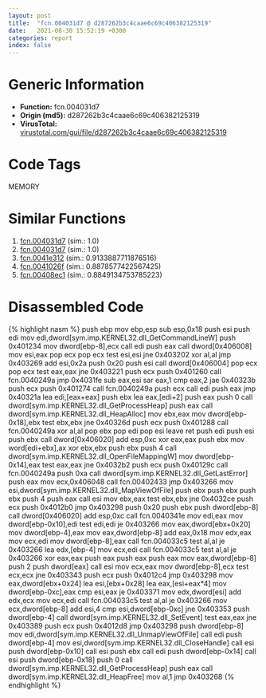 ```yaml
---
layout: post
title:  "fcn.004031d7 @ d287262b3c4caae6c69c406382125319"
date:   2021-08-30 15:52:19 +0300
categories: report
index: false
---
```


# Generic Information
- **Function:** fcn.004031d7
- **Origin (md5):** d287262b3c4caae6c69c406382125319
- **VirusTotal:** [virustotal.com/gui/file/d287262b3c4caae6c69c406382125319][virustotal_ref]

# Code Tags
<span class="tag" id="MEMORY">MEMORY</span>


# Similar Functions

1. [fcn.004031d7][similar_1_ref] (sim.: 1.0)
2. [fcn.004031d7][similar_2_ref] (sim.: 1.0)
3. [fcn.0041e312][similar_3_ref] (sim.: 0.9133887711876516)
4. [fcn.0041026f][similar_4_ref] (sim.: 0.8878577422567425)
5. [fcn.00408ec1][similar_5_ref] (sim.: 0.8849134753785223)


# Disassembled Code

{% highlight nasm %}
push ebp
mov ebp,esp
sub esp,0x18
push esi
push edi
mov edi,dword[sym.imp.KERNEL32.dll_GetCommandLineW]
push 0x401234
mov dword[ebp-8],ecx
call edi
push eax
call dword[0x406008]
mov esi,eax
pop ecx
pop ecx
test esi,esi
jne 0x403202
xor al,al
jmp 0x403269
add esi,0x2a
push 0x20
push esi
call dword[0x406004]
pop ecx
pop ecx
test eax,eax
jne 0x403221
push ecx
push 0x401260
call fcn.0040249a
jmp 0x4031fe
sub eax,esi
sar eax,1
cmp eax,2
jae 0x40323b
push ecx
push 0x401274
call fcn.0040249a
push ecx
call edi
push eax
jmp 0x40321a
lea edi,[eax+eax]
push ebx
lea eax,[edi+2]
push eax
push 0
call dword[sym.imp.KERNEL32.dll_GetProcessHeap]
push eax
call dword[sym.imp.KERNEL32.dll_HeapAlloc]
mov ebx,eax
mov dword[ebp-0x18],ebx
test ebx,ebx
jne 0x40326d
push ecx
push 0x401288
call fcn.0040249a
xor al,al
pop ebx
pop edi
pop esi
leave
ret
push edi
push esi
push ebx
call dword[0x406020]
add esp,0xc
xor eax,eax
push ebx
mov word[edi+ebx],ax
xor ebx,ebx
push ebx
push 4
call dword[sym.imp.KERNEL32.dll_OpenFileMappingW]
mov dword[ebp-0x14],eax
test eax,eax
jne 0x4032b2
push ecx
push 0x40129c
call fcn.0040249a
push 0xa
call dword[sym.imp.KERNEL32.dll_GetLastError]
push eax
mov ecx,0x406048
call fcn.00402433
jmp 0x403266
mov esi,dword[sym.imp.KERNEL32.dll_MapViewOfFile]
push ebx
push ebx
push ebx
push 4
push eax
call esi
mov ebx,eax
test ebx,ebx
jne 0x4032ce
push ecx
push 0x4012b0
jmp 0x403298
push 0x20
push ebx
push dword[ebp-8]
call dword[0x406020]
add esp,0xc
call fcn.0040341e
mov edi,eax
mov dword[ebp-0x10],edi
test edi,edi
je 0x403266
mov eax,dword[ebx+0x20]
mov dword[ebp-4],eax
mov eax,dword[ebp-8]
add eax,0x18
mov edx,eax
mov ecx,edi
mov dword[ebp-8],eax
call fcn.004033c5
test al,al
je 0x403266
lea edx,[ebp-4]
mov ecx,edi
call fcn.004033c5
test al,al
je 0x403266
xor eax,eax
push eax
push eax
push eax
mov eax,dword[ebp-8]
push 2
push dword[eax]
call esi
mov ecx,eax
mov dword[ebp-8],ecx
test ecx,ecx
jne 0x403343
push ecx
push 0x4012c4
jmp 0x403298
mov eax,dword[ebx+0x24]
lea esi,[ebx+0x28]
lea eax,[esi+eax*4]
mov dword[ebp-0xc],eax
cmp esi,eax
je 0x403371
mov edx,dword[esi]
add edx,ecx
mov ecx,edi
call fcn.004033c5
test al,al
je 0x403266
mov ecx,dword[ebp-8]
add esi,4
cmp esi,dword[ebp-0xc]
jne 0x403353
push dword[ebp-4]
call dword[sym.imp.KERNEL32.dll_SetEvent]
test eax,eax
jne 0x403389
push ecx
push 0x4012d8
jmp 0x403298
push dword[ebp-8]
mov edi,dword[sym.imp.KERNEL32.dll_UnmapViewOfFile]
call edi
push dword[ebp-4]
mov esi,dword[sym.imp.KERNEL32.dll_CloseHandle]
call esi
push dword[ebp-0x10]
call esi
push ebx
call edi
push dword[ebp-0x14]
call esi
push dword[ebp-0x18]
push 0
call dword[sym.imp.KERNEL32.dll_GetProcessHeap]
push eax
call dword[sym.imp.KERNEL32.dll_HeapFree]
mov al,1
jmp 0x403268
{% endhighlight %}


[similar_1_ref]: /report/fcn.004031d7@3a783d6a0e3505903843983e413a529e
[similar_2_ref]: /report/fcn.004031d7@57989f43bf24a9272122210a17558c3d
[similar_3_ref]: /report/fcn.0041e312@ba5ec83721de3ca10b3c9583f3b2c6a1
[similar_4_ref]: /report/fcn.0041026f@ba5ec83721de3ca10b3c9583f3b2c6a1
[similar_5_ref]: /report/fcn.00408ec1@470263fe7e7cc115b95cd041d643e3b5
[virustotal_ref]: https://www.virustotal.com/gui/file/d287262b3c4caae6c69c406382125319